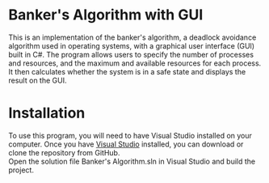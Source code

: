 # Banker's Algorithm with GUI
This is an implementation of the banker's algorithm, a deadlock avoidance algorithm used in operating systems, with a graphical user interface (GUI) built in C#. The program allows users to specify the number of processes and resources, and the maximum and available resources for each process. It then calculates whether the system is in a safe state and displays the result on the GUI.
# Installation
To use this program, you will need to have Visual Studio installed on your computer. Once you have [Visual Studio](https://visualstudio.microsoft.com/) installed, you can download or clone the repository from GitHub. <br />
Open the solution file Banker's Algorithm.sln in Visual Studio and build the project.
